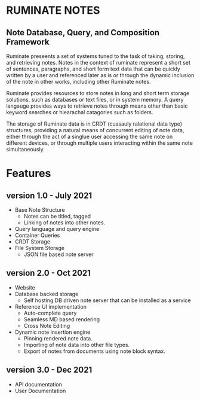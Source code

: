 # RUMINATE NOTES

## Note Database, Query, and Composition Framework

Ruminate preseents a set of systems tuned to the task of taking, storing, and retrieving notes.
Notes in the context of ruminate represent a short set of sentences, paragraphs, and short form text data that can be quickly written by a user and referenced later as is or through the dynamic inclusion of the note in other works, including other Ruminate notes. 

Ruminate provides resources to store notes in long and short term storage solutions, such as databases or text files, or in system memory. A query langauge provides ways to retrieve notes through means other than basic keyword searches or hiearachal catagories such as folders. 

The storage of Ruminate data is in CRDT (cuasauly ralational data type) structures, providing a natural means of concurrent editing of note data, either through the act of a singlue user accessing the same note on different devices, or through multiple users interacting within the same note simultaneously. 

# Features

## version 1.0 - July 2021

- Base Note Structure 
	- Notes can be titled, tagged  
	- Linking of notes into other notes.
- Query language and query engine
-	 Container Queries
- CRDT Storage
- File System Storage
	- JSON file based note server

## version 2.0 - Oct 2021

- Website
- Database backed storage
	- Self hosting DB driven note server that can be installed as a service
- Reference UI implementation
	- Auto-complete query
	- Seamless MD based rendering
	- Cross Note Editing
- Dynamic note insertion engine
	- Pinning rendered note data.
	- Importing of note data into other file types. 
	- Export of notes from documents using note block syntax. 

## version 3.0 - Dec 2021

- API documentation
- User Documentation


